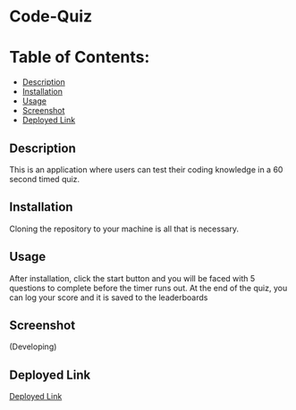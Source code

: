 # Code-Quiz

# Table of Contents:
* [Description](#description)
* [Installation](#installation)
* [Usage](#usage)
* [Screenshot](#screenshot)
* [Deployed Link](#deployed-link)

## Description
This is an application where users can test their coding knowledge in a 60 second timed quiz.

## Installation
Cloning the repository to your machine is all that is necessary.

## Usage
After installation, click the start button and you will be faced with 5 questions to complete before the timer runs out. At the end of the quiz, you can log your score and it is saved to the leaderboards

## Screenshot 
(Developing)

## Deployed Link
[Deployed Link](https://dylansantiago.github.io/Code-Quiz/)